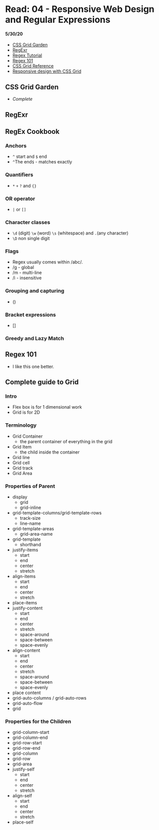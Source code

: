 # Read: 04 - Responsive Web Design and Regular Expressions
#### 5/30/20

- [CSS Grid Garden](https://cssgridgarden.com/)
- [RegExr](https://regexr.com/)
- [Regex Tutorial](https://medium.com/factory-mind/regex-tutorial-a-simple-cheatsheet-by-examples-649dc1c3f285)
- [Regex 101](https://regex101.com/)
- [CSS Grid Reference](https://css-tricks.com/snippets/css/complete-guide-grid/)
- [Responsive design with CSS Grid](https://medium.com/samsung-internet-dev/common-responsive-layouts-with-css-grid-and-some-without-245a862f48df)

## CSS Grid Garden
- *Complete*
## RegExr 
## RegEx Cookbook
### Anchors 
- `^` start and `$` end
- `^`The end`$` - matches exactly
### Quantifiers 
- `*` `+` `?` and `{}`
### OR operator 
- `|` or `[]`
### Character classes
- `\d` (digit) `\w` (word) `\s` (whitespace) and `.`(any character)
- `\D` non single digit
### Flags
- Regex usually comes within /abc/.
- /g - global
- /m - multi-line
- /i - insensitive
### Grouping and capturing
- ()
### Bracket expressions
- []
### Greedy and Lazy Match
## Regex 101
- I like this one better.
## Complete guide to Grid
### Intro
- Flex box is for 1 dimensional work
- Grid is for 2D
### Terminology
- Grid Container
    - the parent container of everything in the grid
- Grid Item
    - the child inside the container
- Grid line
- Grid cell
- Grid track
- Grid Area
### Properties of Parent
- display
    - grid
    - grid-inline
- grid-template-columns/grid-template-rows
    - track-size
    - line-name
- grid-template-areas
    - grid-area-name
- grid-template
    - shorthand
- justify-items
    - start
    - end
    - center
    - stretch
- align-items
    - start
    - end
    - center
    - stretch
- place-items
- justify-content
    - start
    - end
    - center
    - stretch
    - space-around
    - space-between
    - space-evenly
- align-content
    - start
    - end
    - center
    - stretch
    - space-around
    - space-between
    - space-evenly
- place content
- grid-auto-columns / grid-auto-rows
- grid-auto-flow
- grid
### Properties for the Children
- grid-column-start
- grid-column-end
- grid-row-start
- grid-row-end
- grid-column
- grid-row
- grid-area
- justify-self
    - start
    - end
    - center
    - stretch
- align-self
    - start
    - end
    - center
    - stretch
- place-self